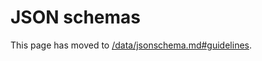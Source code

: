 # JSON schemas

This page has moved to [/data/jsonschema.md#guidelines][1].

[1]: /data/jsonschema.md#guidelines
